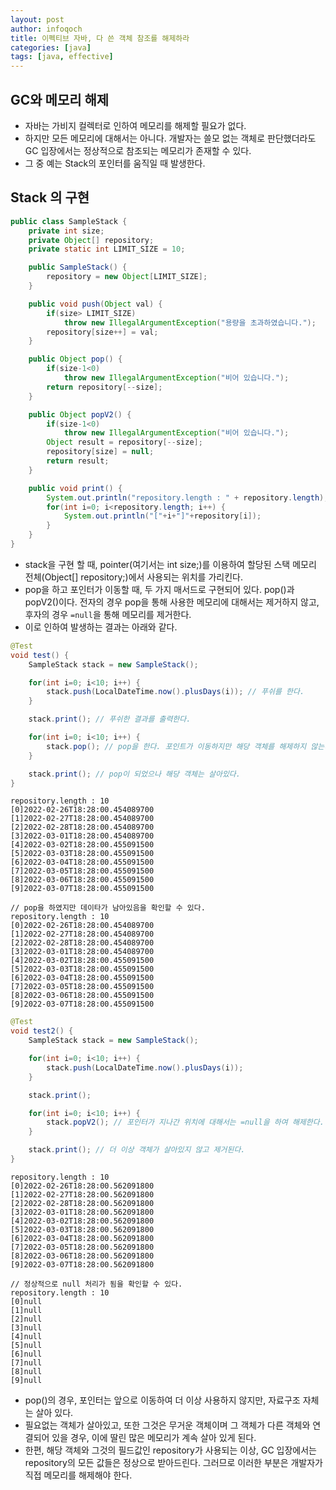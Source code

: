 ```yaml
---
layout: post
author: infoqoch
title: 이펙티브 자바, 다 쓴 객체 참조를 해제하라
categories: [java]
tags: [java, effective]
---
```


## GC와 메모리 해제
- 자바는 가비지 컬렉터로 인하여 메모리를 해제할 필요가 없다.
- 하지만 모든 메모리에 대해서는 아니다. 개발자는 쓸모 없는 객체로 판단했더라도 GC 입장에서는 정상적으로 참조되는 메모리가 존재할 수 있다.
- 그 중 예는 Stack의 포인터를 움직일 때 발생한다.

## Stack 의 구현

```java
public class SampleStack {
	private int size;
	private Object[] repository;
	private static int LIMIT_SIZE = 10;

	public SampleStack() {
		repository = new Object[LIMIT_SIZE];
	}

	public void push(Object val) {
		if(size> LIMIT_SIZE)
			throw new IllegalArgumentException("용량을 초과하였습니다.");
		repository[size++] = val;
	}

	public Object pop() {
		if(size-1<0)
			throw new IllegalArgumentException("비어 있습니다.");
		return repository[--size];
	}

	public Object popV2() {
		if(size-1<0)
			throw new IllegalArgumentException("비어 있습니다.");
		Object result = repository[--size];
		repository[size] = null;
		return result;
	}

	public void print() {
		System.out.println("repository.length : " + repository.length);
		for(int i=0; i<repository.length; i++) {
			System.out.println("["+i+"]"+repository[i]);
		}
	}
}

```

- stack을 구현 할 때, pointer(여기서는 int size;)를 이용하여 할당된 스택 메모리 전체(Object[] repository;)에서 사용되는 위치를 가리킨다. 
- pop을 하고 포인터가 이동할 때, 두 가지 매서드로 구현되어 있다. pop()과 popV2()이다. 전자의 경우 pop을 통해 사용한 메모리에 대해서는 제거하지 않고, 후자의 경우 `=null`을 통해 메모리를 제거한다.
- 이로 인하여 발생하는 결과는 아래와 같다. 

```java
@Test
void test() {
    SampleStack stack = new SampleStack();

    for(int i=0; i<10; i++) {
        stack.push(LocalDateTime.now().plusDays(i)); // 푸쉬를 한다. 
    }

    stack.print(); // 푸쉬한 결과를 출력한다. 

    for(int i=0; i<10; i++) {
        stack.pop(); // pop을 한다. 포인트가 이동하지만 해당 객체를 해제하지 않는다.
    }

    stack.print(); // pop이 되었으나 해당 객체는 살아있다.
}
```

```log
repository.length : 10
[0]2022-02-26T18:28:00.454089700
[1]2022-02-27T18:28:00.454089700
[2]2022-02-28T18:28:00.454089700
[3]2022-03-01T18:28:00.454089700
[4]2022-03-02T18:28:00.455091500
[5]2022-03-03T18:28:00.455091500
[6]2022-03-04T18:28:00.455091500
[7]2022-03-05T18:28:00.455091500
[8]2022-03-06T18:28:00.455091500
[9]2022-03-07T18:28:00.455091500

// pop을 하였지만 데이타가 남아있음을 확인할 수 있다. 
repository.length : 10
[0]2022-02-26T18:28:00.454089700
[1]2022-02-27T18:28:00.454089700
[2]2022-02-28T18:28:00.454089700
[3]2022-03-01T18:28:00.454089700
[4]2022-03-02T18:28:00.455091500
[5]2022-03-03T18:28:00.455091500
[6]2022-03-04T18:28:00.455091500
[7]2022-03-05T18:28:00.455091500
[8]2022-03-06T18:28:00.455091500
[9]2022-03-07T18:28:00.455091500
```

```java
@Test
void test2() {
    SampleStack stack = new SampleStack();

    for(int i=0; i<10; i++) {
        stack.push(LocalDateTime.now().plusDays(i));
    }

    stack.print();

    for(int i=0; i<10; i++) {
        stack.popV2(); // 포인터가 지나간 위치에 대해서는 =null을 하여 해제한다.
    }

    stack.print(); // 더 이상 객체가 살아있지 않고 제거된다.
}
```

```log
repository.length : 10
[0]2022-02-26T18:28:00.562091800
[1]2022-02-27T18:28:00.562091800
[2]2022-02-28T18:28:00.562091800
[3]2022-03-01T18:28:00.562091800
[4]2022-03-02T18:28:00.562091800
[5]2022-03-03T18:28:00.562091800
[6]2022-03-04T18:28:00.562091800
[7]2022-03-05T18:28:00.562091800
[8]2022-03-06T18:28:00.562091800
[9]2022-03-07T18:28:00.562091800

// 정상적으로 null 처리가 됨을 확인할 수 있다.
repository.length : 10
[0]null
[1]null
[2]null
[3]null
[4]null
[5]null
[6]null
[7]null
[8]null
[9]null
```

- pop()의 경우, 포인터는 앞으로 이동하여 더 이상 사용하지 않지만, 자료구조 자체는 살아 있다. 
- 필요없는 객체가 살아있고, 또한 그것은 무거운 객체이며 그 객체가 다른 객체와 연결되어 있을 경우, 이에 딸린 많은 메모리가 계속 살아 있게 된다.
- 한편, 해당 객체와 그것의 필드값인 repository가 사용되는 이상, GC 입장에서는 repository의 모든 값들은 정상으로 받아드린다. 그러므로 이러한 부분은 개발자가 직접 메모리를 해제해야 한다. 

